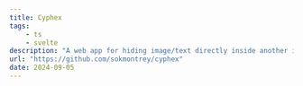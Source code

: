```yaml
---
title: Cyphex
tags:
    - ts
    - svelte
description: "A web app for hiding image/text directly inside another image."
url: "https://github.com/sokmontrey/cyphex"
date: 2024-09-05
---
```

